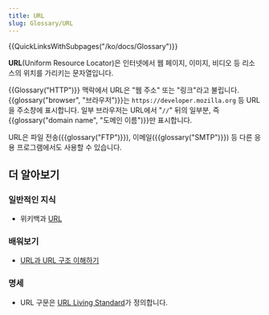 ```yaml
---
title: URL
slug: Glossary/URL
---
```

{{QuickLinksWithSubpages("/ko/docs/Glossary")}}

**URL**(Uniform Resource Locator)은 인터넷에서 웹 페이지, 이미지, 비디오 등 리소스의 위치를 가리키는 문자열입니다.

{{Glossary("HTTP")}} 맥락에서 URL은 "웹 주소" 또는 "링크"라고 불립니다. {{glossary("browser", "브라우저")}}는 `https://developer.mozilla.org` 등 URL을 주소창에 표시합니다. 일부 브라우저는 URL에서 "`//`" 뒤의 일부분, 즉 {{glossary("domain name", "도메인 이름")}}만 표시합니다.

URL은 파일 전송({{glossary("FTP")}}), 이메일({{glossary("SMTP")}}) 등 다른 응용 프로그램에서도 사용할 수 있습니다.

## 더 알아보기

### 일반적인 지식

- 위키백과 [URL](https://ko.wikipedia.org/wiki/URL)

### 배워보기

- [URL과 URL 구조 이해하기](/ko/docs/Learn/Common_questions/What_is_a_URL)

### 명세

- URL 구문은 [URL Living Standard](https://url.spec.whatwg.org/)가 정의합니다.
